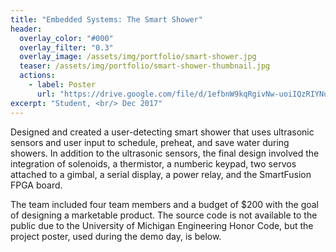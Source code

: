 ```yaml
---
title: "Embedded Systems: The Smart Shower"
header:
  overlay_color: "#000"
  overlay_filter: "0.3"
  overlay_image: /assets/img/portfolio/smart-shower.jpg
  teaser: /assets/img/portfolio/smart-shower-thumbnail.jpg
  actions:
    - label: Poster
      url: "https://drive.google.com/file/d/1efbnW9kqRgivNw-uoiIQzRIYNuEMVeiD/view?usp=sharing"
excerpt: "Student, <br/> Dec 2017"
---
```


Designed and created a user-detecting smart shower that uses ultrasonic sensors
and user input to schedule, preheat, and save water during showers. In addition
to the ultrasonic sensors, the final design involved the integration of
solenoids, a thermistor, a numberic keypad, two servos attached to a gimbal, a
serial display, a power relay, and the SmartFusion FPGA board.

The team included four team members and a budget of $200 with the goal of
designing a marketable product. The source code is not available to the public
due to the University of Michigan Engineering Honor Code, but the project
poster, used during the demo day, is below.
